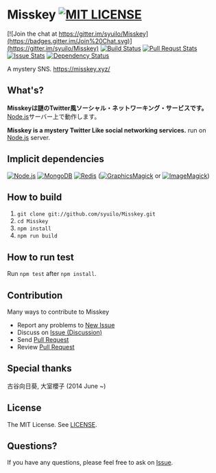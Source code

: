 # Misskey [![MIT LICENSE](http://img.shields.io/badge/license-MIT-brightgreen.svg)](LICENSE)

[![Join the chat at https://gitter.im/syuilo/Misskey](https://badges.gitter.im/Join%20Chat.svg)](https://gitter.im/syuilo/Misskey)
[![Build Status](https://travis-ci.org/syuilo/Misskey.svg)](https://travis-ci.org/syuilo/Misskey)
[![Pull Requst Stats](http://issuestats.com/github/syuilo/Misskey/badge/pr?style=flat)](http://issuestats.com/github/syuilo/Misskey)
[![Issue Stats](http://issuestats.com/github/syuilo/Misskey/badge/issue?style=flat)](http://issuestats.com/github/syuilo/Misskey)
[![Dependency Status](https://gemnasium.com/syuilo/Misskey.svg)](https://gemnasium.com/syuilo/Misskey)

A mystery SNS. https://misskey.xyz/

## What's?
**Misskeyは謎のTwitter風ソーシャル・ネットワーキング・サービスです。**[Node.js](https://img.shields.io/badge/Node.js-0.12.0-blue.svg)サーバー上で動作します。

**Misskey is a mystery Twitter Like social networking services.** run on [Node.js](https://img.shields.io/badge/Node.js-0.12.0-blue.svg) server.

## Implicit dependencies
[![Node.js](https://img.shields.io/badge/Node.js-0.12.0-blue.svg)](https://nodejs.org)
[![MongoDB](https://img.shields.io/badge/MongoDB-2.6.9-blue.svg)](https://www.mongodb.org)
[![Redis](https://img.shields.io/badge/Redis-2.8.19-blue.svg)](http://redis.io)
([![GraphicsMagick](https://img.shields.io/badge/GraphicsMagick-1.3.20-blue.svg)](http://www.graphicsmagick.org) or [![ImageMagick](https://img.shields.io/badge/ImageMagick-6.9.1-blue.svg)](http://www.imagemagick.org))


## How to build
1. `git clone git://github.com/syuilo/Misskey.git`
2. `cd Misskey`
3. `npm install`
4. `npm run build`

## How to run test
Run `npm test` after `npm install`.

## Contribution
Many ways to contribute to Misskey

* Report any problems to [New Issue](https://github.com/syuilo/Misskey/issues/new)
* Discuss on [Issue (Discussion)](https://github.com/syuilo/Misskey/labels/Discussion)
* Send [Pull Request](https://github.com/syuilo/Misskey/pulls)
* Review [Pull Request](https://github.com/syuilo/Misskey/pulls)

## Special thanks
古谷向日葵, 大室櫻子 (2014 June ~)

## License
The MIT License. See [LICENSE](LICENSE).

## Questions?
If you have any questions, please feel free to ask on [Issue](https://github.com/syuilo/Misskey/issues).
